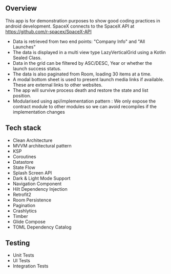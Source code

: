 
## Overview

This app is for demonstration purposes to show good coding practices in android development.
SpaceX connects to the SpaceX API at https://github.com/r-spacex/SpaceX-API

- Data is retrieved from two end points: "Company Info" and "All Launches"
- The data is displayed in a multi view type LazyVerticalGrid using a Kotlin Sealed Class.
- Data in the grid can be filtered by ASC/DESC, Year or whether the launch success status.
- The data is also paginated from Room, loading 30 items at a time.
- A modal bottom sheet is used to present launch media links if available. These are external links to other websites.
- The app will survive process death and restore the state and list position.
- Modularised using api/implementation pattern : We only expose the contract module to other modules so we can avoid recompiles if the implementation changes

## Tech stack

* Clean Architecture
* MVVM architectural pattern
* KSP
* Coroutines
* Datastore
* State Flow
* Splash Screen API
* Dark & Light Mode Support
* Navigation Component
* Hilt Dependency Injection
* Retrofit2
* Room Persistence
* Pagination
* Crashlytics
* Timber
* Glide Compose
* TOML Dependency Catalog

## Testing

* Unit Tests
* UI Tests
* Integration Tests